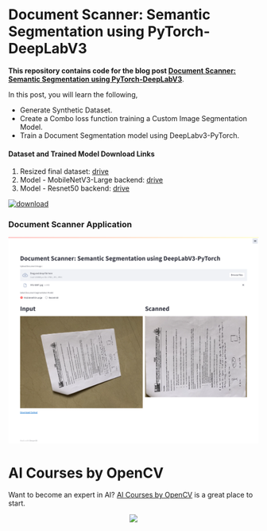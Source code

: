 # Document Scanner: Semantic Segmentation using PyTorch-DeepLabV3

**This repository contains code for the blog post [Document Scanner: Semantic Segmentation using PyTorch-DeepLabV3](https://learnopencv.com/custom-document-segmentation-using-deep-learning/)**.

In this post, you will learn the following,

* Generate Synthetic Dataset.
* Create a Combo loss function training a Custom Image Segmentation Model.
* Train a Document Segmentation model using DeepLabv3-PyTorch.

#### Dataset and Trained Model Download Links

1. Resized final dataset: [drive](https://drive.google.com/file/d/1rRmNRQgSW3k09B76AAi5LfGztRSDOXVf/view?usp=sharing)
2. Model - MobileNetV3-Large backend: [drive](https://drive.google.com/file/d/1ROtCvke02aFT6wnK-DTAIKP5-8ppXE2a/view?usp=sharing)
3. Model - Resnet50 backend: [drive](https://drive.google.com/file/d/1DEl6qLckFChSDlT_oLUbO2JpN776Qx-g/view?usp=sharing)

[<img src="https://learnopencv.com/wp-content/uploads/2022/07/download-button-e1657285155454.png" alt="download" width="200">](https://www.dropbox.com/scl/fo/w3i08lmjnd6ba3td89a3p/h?dl=1&rlkey=unuq45366j21xctj9ovt9ehd3)

### Document Scanner Application

<img src = 'app_images/app_demo.png'>

# AI Courses by OpenCV

Want to become an expert in AI? [AI Courses by OpenCV](https://opencv.org/courses/) is a great place to start.

<a href="https://opencv.org/courses/">
<p align="center">
<img src="https://www.learnopencv.com/wp-content/uploads/2020/04/AI-Courses-By-OpenCV-Github.png">
</p>
</a>
